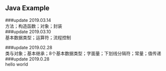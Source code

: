 Java Example
----------------------
###update 2019.03.14          
方法；构造函数；对象；封装         
###update 2019.03.10     
基本数据类型；运算符；流程控制   

###update 2019.02.28   
类与对象；基本继承；8个基本数据类型；字面量；下划线分隔符；常量；值传递     
###update 2019.0.28      
hello world